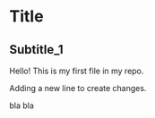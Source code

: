 # Title

## Subtitle_1

Hello! This is my first file in my repo.


Adding a new line to create changes.


bla bla

